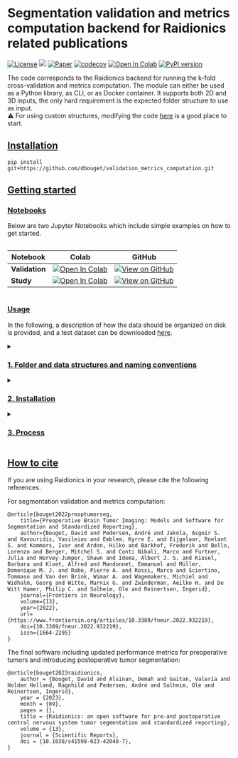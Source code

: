 # Segmentation validation and metrics computation backend for Raidionics related publications

[![License](https://img.shields.io/badge/License-BSD%202--Clause-orange.svg)](https://opensource.org/licenses/BSD-2-Clause)
[![](https://img.shields.io/badge/python-3.8|3.9|3.10|3.11|3.12-blue.svg)](https://www.python.org/downloads/)
[![Paper](https://zenodo.org/badge/DOI/10.3389/fneur.2022.932219.svg)](https://www.frontiersin.org/articles/10.3389/fneur.2022.932219/full)
[![codecov](https://codecov.io/gh/dbouget/validation_metrics_computation/branch/master/graph/badge.svg?token=ZSPQVR7RKX)](https://codecov.io/gh/dbouget/validation_metrics_computation)
[![Open In Colab](https://colab.research.google.com/assets/colab-badge.svg)](https://colab.research.google.com/gist/dbouget/7560fe410db03e384a45ddc77bbe9a57/compute_validation_example.ipynb)
[![PyPI version](https://img.shields.io/pypi/v/raidionicsval.svg)](https://pypi.org/project/raidionicsval/)

The code corresponds to the Raidionics backend for running the k-fold cross-validation and metrics computation.
The module can either be used as a Python library, as CLI, or as Docker container. It supports both 2D and 3D inputs,
the only hard requirement is the expected folder structure to use as input.  
:warning: For using custom structures, modifying the code [here](https://github.com/dbouget/validation_metrics_computation/blob/master/raidionicsval/Validation/kfold_model_validation.py#L155) is a good place to start.

## [Installation](https://github.com/dbouget/validation_metrics_computation#installation)

```
pip install git+https://github.com/dbouget/validation_metrics_computation.git
```

## [Getting started](https://github.com/dbouget/validation_metrics_computation#getting-started)

### [Notebooks](https://github.com/dbouget/validation_metrics_computation#notebooks)

Below are two Jupyter Notebooks which include simple examples on how to get started.

<div style="display: flex;">
  <div style="flex: 1; margin-right: 20px;">

| Notebook       | Colab                                                | GitHub                                                                                                                   |
|----------------|-------------------------------------------------------|--------------------------------------------------------------------------------------------------------------------------|
| **Validation** | <a href="https://colab.research.google.com/gist/dbouget/7560fe410db03e384a45ddc77bbe9a57/compute_validation_example.ipynb" target="_parent"><img src="https://colab.research.google.com/assets/colab-badge.svg" alt="Open In Colab"/></a> | [![View on GitHub](https://img.shields.io/badge/View%20on%20GitHub-blue?logo=github)](https://github.com/dbouget/validation_metrics_computation/blob/master/notebooks/compute_validation_example.ipynb) |
| **Study**      | <a href="https://colab.research.google.com/gist/dbouget/ba104fd1faae7d4965f0db722875cb90/compute_study_example.ipynb" target="_parent"><img src="https://colab.research.google.com/assets/colab-badge.svg" alt="Open In Colab"/></a>   | [![View on GitHub](https://img.shields.io/badge/View%20on%20GitHub-blue?logo=github)](https://github.com/dbouget/validation_metrics_computation/blob/master/notebooks/compute_study_example.ipynb)      |

  </div>
</div>

### [Usage](https://github.com/dbouget/validation_metrics_computation#usage)

In the following, a description of how the data should be organized on disk is provided, and a test dataset can
be downloaded [here](https://github.com/raidionics/Raidionics-models/releases/download/1.2.0/Samples-RaidionicsValLib_UnitTest1.zip).

<details>
<summary>

### [1. Folder and data structures and naming conventions](https://github.com/dbouget/validation_metrics_computation#1-folder-and-data-structures-and-naming-conventions)
</summary>

Two main structure types are supported, without or without following an index-based naming convention.
Assuming in the following example that the data indexes are based on their origin, but
anything should work. The folders named _index0_ and _index1_ could be renamed to any sets of strings.

The metrics and overall validation can be computed for multiple segmentation classes at the same time, granted that
unique and name-matching sets of files (i.e., ground truth and prediction files) are provided.

#### [1.1 Original data folder structure](https://github.com/dbouget/validation_metrics_computation#11-original-data-folder-structure)
The main data directory containing the original 3D volumes and corresponding manual annotations is expected
to resemble the following structure using an index-based naming convention:

    └── path/to/data/root/
        └── index0/
            ├── Pat001/
            │   ├── volumes/
            │   │   └── Pat001_MRI.nii.gz
            │   └── segmentations/
            │   │   ├── Pat001_MRI_label_tumor.nii.gz
            │   │   └── Pat001_MRI_label_other.nii.gz
            ├── Pat025/
            └── Pat050/
        └── index1/
            ├── Pat100/
            └── Pat150/

The main data directory containing the original 3D volumes and corresponding manual annotations is expected
to resemble the following structure when **not** using an index-based naming convention:

    └── path/to/data/root/
        └── Pat001/
        │   ├── Pat001_MRI.nii.gz
        │   ├── Pat001_MRI_label_tumor.nii.gz
        │   └── Pat001_MRI_label_other.nii.gz
        └── Pat010/
        │   ├── Pat010_MRI.nii.gz
        │   ├── Pat010_MRI_label_tumor.nii.gz
        │   └── Pat010_MRI_label_other.nii.gz
        [...]
        └── Pat100/
        │   ├── Pat100_MRI.nii.gz
        │   ├── Pat100_MRI_label_tumor.nii.gz
        │   └── Pat100_MRI_label_other.nii.gz

#### [1.2 Inference results folder structure](https://github.com/dbouget/validation_metrics_computation#12-inference-results-folder-structure)
Predictions results are expected to be stored inside a _predictions/_ sub-folder, the outer-most sub-folder 
naming convention inside the folder are the fold numbers.
The inference results should be grouped inside what will become the validation folder, resembling the following
structure when using an index-based naming convention.

    └── path/to/validation/study/
        └── predictions/
            ├── 0/
            │   ├── index0_Pat001/
            │   │   ├── Pat001_MRI-pred_tumor.nii.gz
            │   │   └── Pat001_MRI-pred_other.nii.gz  
            │   ├── index0_Pat002/
            │   │   ├── Pat002_MRI-pred_tumor.nii.gz
            │   │   └── Pat002_MRI-pred_other.nii.gz  
            └── 1/
            │   ├── index1_Pat100/
            │   │   ├── Pat100_MRI-pred_tumor.nii.gz
            │   │   └── Pat100_MRI-pred_other.nii.gz  
            │   └── index1_Pat150/ 
            │   │   ├── Pat150_MRI-pred_tumor.nii.gz
            │   │   └── Pat150_MRI-pred_other.nii.gz  

The inference results should be grouped inside what will become the validation folder, resembling the following
structure when **not** using an index-based naming convention.

    └── path/to/validation/study/
        └── predictions/
            ├── 0/
            │   ├── Pat001/
            │   │   ├── Pat001_MRI-pred_tumor.nii.gz
            │   │   └── Pat001_MRI-pred_other.nii.gz  
            │   ├── Pat002/
            │   │   ├── Pat002_MRI-pred_tumor.nii.gz
            │   │   └── Pat002_MRI-pred_other.nii.gz  
            └── 1/
            │   ├── Pat100/
            │   │   ├── Pat100_MRI-pred_tumor.nii.gz
            │   │   └── Pat100_MRI-pred_other.nii.gz  
            │   └── Pat150/ 
            │   │   ├── Pat150_MRI-pred_tumor.nii.gz
            │   │   └── Pat150_MRI-pred_other.nii.gz  

#### [1.3 Folds file](https://github.com/dbouget/validation_metrics_computation#13-folds-file)
The file with patients' distribution within each fold used for training should list
the content of the validation and test sets iteratively.  
The file should be called __cross\_validation\_folds.txt__ and placed in the validation
study folder side-by-side with the _predictions_ sub-folder.  

An example of its content is given below when using an index-based naming convention:
```
  index0_Pat1000_MRI_sample index1_Pat1250_MRI_sample\n    
  index0_Pat001_MRI_sample index1_Pat025_MRI_sample\n  
  index0_Pat001_MRI_sample index1_Pat025_MRI_sample\n    
  index0_Pat100_MRI_sample index1_Pat150_MRI_sample\n  
```

An example of its content is given below when **not** using an index-based naming convention:
```
  Pat001_MRI Pat002_MRI\n    
  Pat100_MRI Pat150_MRI\n  
  Pat100_MRI Pat150_MRI\n    
  Pat200_MRI Pat250_MRI\n  
```

</details>

<details>
<summary>

### [2. Installation](https://github.com/dbouget/validation_metrics_computation#2-installation)
</summary>
Create a virtual environment using at least Python 3.8, and install the library.

```
  cd /path/to/validation_metrics_computation  
  virtualenv -p python3 venv  
  source venv/bin/activate  
  TMPDIR=$PWD/venv pip install --cache-dir=$PWD/venv -e .
```

Then the final step is to do the following in a terminal.
```
  cd /path/to/validation_metrics_computation  
  cp blank_main_config.ini main_config.ini 
```

You can now edit your __main\_config.ini__ file for running the different processes.  
An additional explanation of all parameters specified in the configuration file can be
found in _/Utils/resources.py_. 

</details>
 
<details>
<summary>

### [3. Process](https://github.com/dbouget/validation_metrics_computation#3-process)
</summary>

After filling in the configuration file specifying all runtime parameters,
according to the pattern from [**blank_main_config.ini**](https://github.com/dbouget/validation_metrics_computation/blob/master/blank_main_config.ini),
you should run first the __validation__ task and then the __study__ task.  


#### [CLI](https://github.com/dbouget/validation_metrics_computation#cli)
```
raidionicsval -c CONFIG (-v debug)
```

CONFIG should point to a configuration file (*.ini).

#### [Python module](https://github.com/dbouget/validation_metrics_computation#python-module)
```
from raidionicsval import compute
compute(config_filename="/path/to/main_config.ini")
```

"/path/to/main_config.ini" should point to a valid configuration file.

#### [Docker](https://github.com/dbouget/validation_metrics_computation#docker)
When calling Docker images, the --user flag must be properly used in order for the folders and files created inside
the container to inherit the proper read/write permissions. The user ID is retrieved on-the-fly in the following
examples, but it can be given in a more hard-coded fashion if known by the user.

```
docker pull dbouget/raidionics-val:v1.0-py38-cpu
```

For opening the Docker image and interacting with it, run:  
```
docker run --entrypoint /bin/bash -v /home/<username>/<resources_path>:/workspace/resources -t -i --network=host --ipc=host --user $(id -u) dbouget/raidionics-val:v1.0-py38-cpu
```

The `/home/<username>/<resources_path>` before the column sign has to be changed to match a directory on your local 
machine containing the data to expose to the docker image. Namely, it must contain folder(s) with data to use as input
for the validation studies, and it will contain the destination folder where the results will be saved.

For launching the Docker image as a CLI, run:  
```
docker run -v /home/<username>/<resources_path>:/workspace/resources -t -i --network=host --ipc=host --user $(id -u) dbouget/raidionics-val:v1.0-py38-cpu -c /workspace/resources/<path>/<to>/main_config.ini -v <verbose>
```

The `<path>/<to>/main_config.ini` must point to a valid configuration file on your machine, as a relative path to the `/home/<username>/<resources_path>` described above.
For example, if the file is located on my machine under `/home/myuser/Data/Validation/main_config.ini`, 
and that `/home/myuser/Data` is the mounted resources partition mounted on the Docker image, the new relative path will be `Validation/main_config.ini`.  
The `<verbose>` level can be selected from [debug, info, warning, error].

</details>

## [How to cite](https://github.com/dbouget/validation_metrics_computation#how-to-cite)

If you are using Raidionics in your research, please cite the following references.

For segmentation validation and metrics computation:
```
@article{bouget2022preoptumorseg,
    title={Preoperative Brain Tumor Imaging: Models and Software for Segmentation and Standardized Reporting},
    author={Bouget, David and Pedersen, André and Jakola, Asgeir S. and Kavouridis, Vasileios and Emblem, Kyrre E. and Eijgelaar, Roelant S. and Kommers, Ivar and Ardon, Hilko and Barkhof, Frederik and Bello, Lorenzo and Berger, Mitchel S. and Conti Nibali, Marco and Furtner, Julia and Hervey-Jumper, Shawn and Idema, Albert J. S. and Kiesel, Barbara and Kloet, Alfred and Mandonnet, Emmanuel and Müller, Domenique M. J. and Robe, Pierre A. and Rossi, Marco and Sciortino, Tommaso and Van den Brink, Wimar A. and Wagemakers, Michiel and Widhalm, Georg and Witte, Marnix G. and Zwinderman, Aeilko H. and De Witt Hamer, Philip C. and Solheim, Ole and Reinertsen, Ingerid},
    journal={Frontiers in Neurology},
    volume={13},
    year={2022},
    url={https://www.frontiersin.org/articles/10.3389/fneur.2022.932219},
    doi={10.3389/fneur.2022.932219},
    issn={1664-2295}
}
```

The final software including updated performance metrics for preoperative tumors and introducing postoperative tumor segmentation:
```
@article{bouget2023raidionics,
    author = {Bouget, David and Alsinan, Demah and Gaitan, Valeria and Holden Helland, Ragnhild and Pedersen, André and Solheim, Ole and Reinertsen, Ingerid},
    year = {2023},
    month = {09},
    pages = {},
    title = {Raidionics: an open software for pre-and postoperative central nervous system tumor segmentation and standardized reporting},
    volume = {13},
    journal = {Scientific Reports},
    doi = {10.1038/s41598-023-42048-7},
}
```
